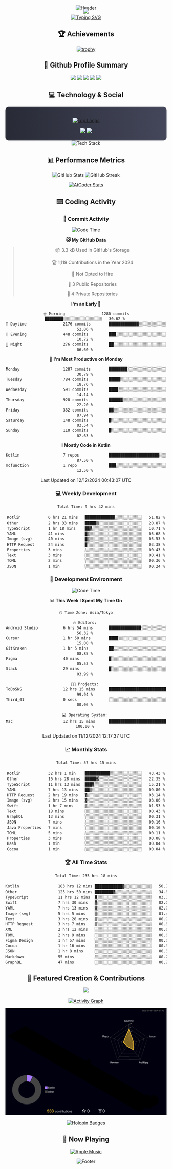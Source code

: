<div align="center">
  
![Header](https://capsule-render.vercel.app/api?type=waving&color=gradient&customColorList=12&height=300&section=header&text=Welcome%20to%20Batapii's%20Universe&fontSize=50&animation=fadeIn&fontAlignY=40&desc=Android%20Developer%20|%20Kotlin%20LOVE%20)

<div style="margin-top: -20px;">
  <img src="https://readme-typing-svg.herokuapp.com/?lines=Crafting+Android+Experiences;Building+Tomorrow's+Apps+Today;Always+Learning,+Always+Growing&font=Fira%20Code&center=true&width=440&height=45&color=f75c7e&vCenter=true&size=22&pause=1000">
</div>

<a href="https://git.io/typing-svg">
  <img src="https://readme-typing-svg.demolab.com?font=Fira+Code&weight=600&size=28&duration=4000&pause=1000&center=true&vCenter=true&width=800&lines=Hey+there!+I'm+Batapii+%F0%9F%91%8B;Android+Developer+from+Japan+%F0%9F%87%AF%F0%9F%87%B5" alt="Typing SVG" />
</a>

## 🏆 Achievements

[![trophy](https://github-profile-trophy.vercel.app/?username=batapii&theme=onestar&no-frame=true&no-bg=true&column=8&rank=SECRET,SSS,SS,S,AAA,AA,A,B,C,?&margin-w=10&margin-h=10)](https://github.com/ryo-ma/github-profile-trophy)

## 🎯 Github Profile Summary

<div align="center">
  <img src="http://github-profile-summary-cards.vercel.app/api/cards/profile-details?username=batapii&theme=radical" />
  <img src="http://github-profile-summary-cards.vercel.app/api/cards/repos-per-language?username=batapii&theme=radical" />
  <img src="http://github-profile-summary-cards.vercel.app/api/cards/most-commit-language?username=batapii&theme=radical" />
  <img src="http://github-profile-summary-cards.vercel.app/api/cards/stats?username=batapii&theme=radical" />
  <img src="http://github-profile-summary-cards.vercel.app/api/cards/productive-time?username=batapii&theme=radical" />
</div>

## 💻 Technology & Social

<div align="center" style="background: linear-gradient(to right, #282A36, #44475A); padding: 20px; border-radius: 10px;">

[![Top Langs](https://github-readme-stats.vercel.app/api/top-langs/?username=batapii
)](https://github.com/anuraghazra/github-readme-stats)

<div style="margin-top: 15px">
<a href="https://github.com/batapii"><img src="https://img.shields.io/github/followers/batapii?style=for-the-badge&logo=github&label=Follow&color=ff6e96&labelColor=282A36"/></a>
<a href="https://twitter.com/batapii3939"><img src="https://img.shields.io/twitter/follow/batapii?style=for-the-badge&logo=twitter&color=1DA1F2&labelColor=282A36&label= Twitter"/></a>
</div>

</div>

<div align="center">
<img src="https://github-readme-tech-stack.vercel.app/api/cards?title=Tech+Stack&align=center&titleAlign=center&fontSize=20&lineHeight=10&lineCount=4&theme=github_dark&width=800&bg=%230D1117&badge=%23161B22&border=%2321262D&titleColor=%2358A6FF&line1=kotlin%2Ckotlin%2C0095D5%3Bandroid%2Candroid%2C00ff00%3Bjetpackcompose%2Cjetpack%2C4285F4%3B&line2=swift%2Cswift%2CFA7343%3Bfirebase%2Cfirebase%2CFFCA28%3Bgithub%2Cgithub%2C181717%3B&line3=typescript%2Ctypescript%2C3178C6%3Bgraphql%2Cgraphql%2CE10098%3Bsupabase%2Csupabase%2C3FCF8E%3B&line4=gradle%2Cgradle%2C02303A%3Bgitkraken%2Cgitkraken%2C179287%3Bpostman%2Cpostman%2CFF6C37%3B" alt="Tech Stack" />
</div>



## 📊 Performance Metrics

<div align="center">

![GitHub Stats](https://github-readme-stats.vercel.app/api?username=batapii&show_icons=true&theme=radical&hide_border=true&bg_color=0D1117)
![GitHub Streak](https://github-readme-streak-stats.herokuapp.com/?user=batapii&theme=radical&hide_border=true&background=0D1117)

[![AtCoder Stats](https://atcoder-readme-stats.vercel.app/stats/batapii3939?theme=dark&show_history=5&width=495)](https://github.com/iwbc-mzk/atcoder-readme-stats)

</div>

## ⌨️ Coding Activity

### 🌟 Commit Activity
<!--START_SECTION:commit-stats-->
![Code Time](http://img.shields.io/badge/Code%20Time-368%20hrs%2032%20mins-blue)

**🐱 My GitHub Data** 

> 📦 3.3 kB Used in GitHub's Storage 
 > 
> 🏆 1,119 Contributions in the Year 2024
 > 
> 🚫 Not Opted to Hire
 > 
> 📜 3 Public Repositories 
 > 
> 🔑 4 Private Repositories 
 > 
**I'm an Early 🐤** 

```text
🌞 Morning                1280 commits        ████████░░░░░░░░░░░░░░░░░   30.62 % 
🌆 Daytime                2176 commits        █████████████░░░░░░░░░░░░   52.06 % 
🌃 Evening                448 commits         ███░░░░░░░░░░░░░░░░░░░░░░   10.72 % 
🌙 Night                  276 commits         ██░░░░░░░░░░░░░░░░░░░░░░░   06.60 % 
```
📅 **I'm Most Productive on Monday** 

```text
Monday                   1287 commits        ████████░░░░░░░░░░░░░░░░░   30.79 % 
Tuesday                  784 commits         █████░░░░░░░░░░░░░░░░░░░░   18.76 % 
Wednesday                591 commits         ████░░░░░░░░░░░░░░░░░░░░░   14.14 % 
Thursday                 928 commits         ██████░░░░░░░░░░░░░░░░░░░   22.20 % 
Friday                   332 commits         ██░░░░░░░░░░░░░░░░░░░░░░░   07.94 % 
Saturday                 148 commits         █░░░░░░░░░░░░░░░░░░░░░░░░   03.54 % 
Sunday                   110 commits         █░░░░░░░░░░░░░░░░░░░░░░░░   02.63 % 
```


**I Mostly Code in Kotlin** 

```text
Kotlin                   7 repos             ██████████████████████░░░   87.50 % 
mcfunction               1 repo              ███░░░░░░░░░░░░░░░░░░░░░░   12.50 % 
```




 Last Updated on 12/12/2024 00:43:07 UTC
<!--END_SECTION:commit-stats-->

### 💻 Weekly Development
<!--START_SECTION:wakatime-->

```txt
Total Time: 9 hrs 42 mins

Kotlin            6 hrs 21 mins   █████████████░░░░░░░░░░░░   51.82 %
Other             2 hrs 33 mins   █████▒░░░░░░░░░░░░░░░░░░░   20.87 %
TypeScript        1 hr 18 mins    ██▓░░░░░░░░░░░░░░░░░░░░░░   10.71 %
YAML              41 mins         █▒░░░░░░░░░░░░░░░░░░░░░░░   05.68 %
Image (svg)       40 mins         █▒░░░░░░░░░░░░░░░░░░░░░░░   05.53 %
HTTP Request      24 mins         █░░░░░░░░░░░░░░░░░░░░░░░░   03.38 %
Properties        3 mins          ░░░░░░░░░░░░░░░░░░░░░░░░░   00.43 %
Text              3 mins          ░░░░░░░░░░░░░░░░░░░░░░░░░   00.41 %
TOML              2 mins          ░░░░░░░░░░░░░░░░░░░░░░░░░   00.36 %
JSON              1 min           ░░░░░░░░░░░░░░░░░░░░░░░░░   00.24 %
```

<!--END_SECTION:wakatime-->

### 🔨 Development Environment
<!--START_SECTION:dev-stats-->
![Code Time](http://img.shields.io/badge/Code%20Time-368%20hrs-blue)

📊 **This Week I Spent My Time On** 

```text
🕑︎ Time Zone: Asia/Tokyo

🔥 Editors: 
Android Studio           6 hrs 54 mins       ██████████████░░░░░░░░░░░   56.32 % 
Cursor                   1 hr 50 mins        ████░░░░░░░░░░░░░░░░░░░░░   15.00 % 
GitKraken                1 hr 5 mins         ██░░░░░░░░░░░░░░░░░░░░░░░   08.85 % 
Figma                    40 mins             █░░░░░░░░░░░░░░░░░░░░░░░░   05.53 % 
Slack                    29 mins             █░░░░░░░░░░░░░░░░░░░░░░░░   03.99 % 

🐱‍💻 Projects: 
ToDoSNS                  12 hrs 15 mins      █████████████████████████   99.94 % 
Third_01                 0 secs              ░░░░░░░░░░░░░░░░░░░░░░░░░   00.06 % 

💻 Operating System: 
Mac                      12 hrs 15 mins      █████████████████████████   100.00 % 
```


 Last Updated on 11/12/2024 12:17:37 UTC
<!--END_SECTION:dev-stats-->

### 📈 Monthly Stats
<!--START_SECTION:wakamonth-->

```txt
Total Time: 57 hrs 15 mins

Kotlin            32 hrs 1 min    ███████████░░░░░░░░░░░░░░   43.43 %
Other             16 hrs 28 mins  █████▓░░░░░░░░░░░░░░░░░░░   22.35 %
TypeScript        11 hrs 13 mins  ███▓░░░░░░░░░░░░░░░░░░░░░   15.21 %
YAML              7 hrs 13 mins   ██▒░░░░░░░░░░░░░░░░░░░░░░   09.80 %
HTTP Request      2 hrs 19 mins   ▓░░░░░░░░░░░░░░░░░░░░░░░░   03.14 %
Image (svg)       2 hrs 15 mins   ▓░░░░░░░░░░░░░░░░░░░░░░░░   03.06 %
Swift             1 hr 7 mins     ▒░░░░░░░░░░░░░░░░░░░░░░░░   01.53 %
Text              18 mins         ░░░░░░░░░░░░░░░░░░░░░░░░░   00.43 %
GraphQL           13 mins         ░░░░░░░░░░░░░░░░░░░░░░░░░   00.31 %
JSON              7 mins          ░░░░░░░░░░░░░░░░░░░░░░░░░   00.16 %
Java Properties   7 mins          ░░░░░░░░░░░░░░░░░░░░░░░░░   00.16 %
TOML              5 mins          ░░░░░░░░░░░░░░░░░░░░░░░░░   00.11 %
Properties        3 mins          ░░░░░░░░░░░░░░░░░░░░░░░░░   00.08 %
Bash              1 min           ░░░░░░░░░░░░░░░░░░░░░░░░░   00.04 %
Cocoa             1 min           ░░░░░░░░░░░░░░░░░░░░░░░░░   00.04 %
```

<!--END_SECTION:wakamonth-->

### 🏆 All Time Stats
<!--START_SECTION:wakaalltime-->

```txt
Total Time: 235 hrs 18 mins

Kotlin                 183 hrs 12 mins ████████████▓░░░░░░░░░░░░   50.73 %
Other                  125 hrs 50 mins ████████▓░░░░░░░░░░░░░░░░   34.84 %
TypeScript             11 hrs 12 mins  ▓░░░░░░░░░░░░░░░░░░░░░░░░   03.11 %
Swift                  7 hrs 30 mins   ▓░░░░░░░░░░░░░░░░░░░░░░░░   02.08 %
YAML                   7 hrs 13 mins   ▓░░░░░░░░░░░░░░░░░░░░░░░░   02.00 %
Image (svg)            5 hrs 5 mins    ▒░░░░░░░░░░░░░░░░░░░░░░░░   01.41 %
Text                   3 hrs 28 mins   ▒░░░░░░░░░░░░░░░░░░░░░░░░   00.96 %
HTTP Request           3 hrs 7 mins    ▒░░░░░░░░░░░░░░░░░░░░░░░░   00.87 %
XML                    2 hrs 12 mins   ░░░░░░░░░░░░░░░░░░░░░░░░░   00.61 %
TOML                   2 hrs 9 mins    ░░░░░░░░░░░░░░░░░░░░░░░░░   00.60 %
Figma Design           1 hr 57 mins    ░░░░░░░░░░░░░░░░░░░░░░░░░   00.54 %
Cocoa                  1 hr 16 mins    ░░░░░░░░░░░░░░░░░░░░░░░░░   00.35 %
JSON                   1 hr 8 mins     ░░░░░░░░░░░░░░░░░░░░░░░░░   00.32 %
Markdown               55 mins         ░░░░░░░░░░░░░░░░░░░░░░░░░   00.26 %
GraphQL                47 mins         ░░░░░░░░░░░░░░░░░░░░░░░░░   00.22 %
```

<!--END_SECTION:wakaalltime-->


## 🌟 Featured Creation & Contributions

<div align="center">
  <a href="https://github.com/batapii/ToDoSNS">
    <img src="https://github-readme-stats.vercel.app/api/pin/?username=batapii&repo=ToDoSNS&theme=radical&hide_border=true&bg_color=0D1117" />
  </a>

[![Activity Graph](https://github-readme-activity-graph.vercel.app/graph?username=batapii&custom_title=Contribution%20Graph&hide_border=true&theme=radical&bg_color=0D1117)](https://github.com/ashutosh00710/github-readme-activity-graph)

![3D Contrib](./profile-3d-contrib/profile-night-rainbow.svg)

[![Holopin Badges](https://holopin.me/batapii)](https://holopin.io/@batapii)

</div>

## 🎵 Now Playing

<div align="center">
  
[![Apple Music](https://music-profile.rayriffy.com/theme/dark.svg?uid=001005.6598667d2ffd4a10a4f429edd0ba24c4.1156)](https://github.com/rayriffy/apple-music-github-profile)

</div>

![Footer](https://capsule-render.vercel.app/api?type=waving&color=gradient&customColorList=12&height=100&section=footer)

</div>
